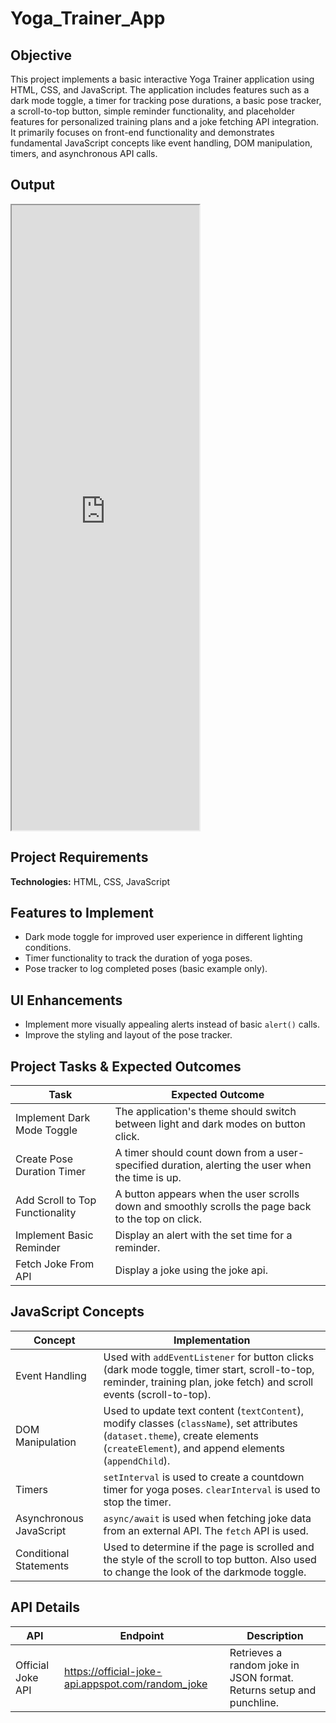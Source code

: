# Yoga_Trainer_App

## Objective
This project implements a basic interactive Yoga Trainer application using HTML, CSS, and JavaScript. The application includes features such as a dark mode toggle, a timer for tracking pose durations, a basic pose tracker, a scroll-to-top button, simple reminder functionality, and placeholder features for personalized training plans and a joke fetching API integration. It primarily focuses on front-end functionality and demonstrates fundamental JavaScript concepts like event handling, DOM manipulation, timers, and asynchronous API calls.

## Output
<iframe src="https://niat-web.github.io/Yoga_Trainer_App/" height="1000" width="300" title="Yoga_Trainer_App"></iframe>

## Project Requirements
**Technologies:** HTML, CSS, JavaScript

## Features to Implement
- Dark mode toggle for improved user experience in different lighting conditions.
- Timer functionality to track the duration of yoga poses.
- Pose tracker to log completed poses (basic example only).

## UI Enhancements
- Implement more visually appealing alerts instead of basic `alert()` calls.
- Improve the styling and layout of the pose tracker.

## Project Tasks & Expected Outcomes
| Task | Expected Outcome |
|------|------------------|
| Implement Dark Mode Toggle | The application's theme should switch between light and dark modes on button click. |
| Create Pose Duration Timer | A timer should count down from a user-specified duration, alerting the user when the time is up. |
| Add Scroll to Top Functionality | A button appears when the user scrolls down and smoothly scrolls the page back to the top on click. |
| Implement Basic Reminder | Display an alert with the set time for a reminder. |
| Fetch Joke From API | Display a joke using the joke api. |

## JavaScript Concepts
| Concept | Implementation |
|---------|----------------|
| Event Handling | Used with `addEventListener` for button clicks (dark mode toggle, timer start, scroll-to-top, reminder, training plan, joke fetch) and scroll events (scroll-to-top). |
| DOM Manipulation | Used to update text content (`textContent`), modify classes (`className`), set attributes (`dataset.theme`), create elements (`createElement`), and append elements (`appendChild`). |
| Timers | `setInterval` is used to create a countdown timer for yoga poses. `clearInterval` is used to stop the timer. |
| Asynchronous JavaScript | `async/await` is used when fetching joke data from an external API.  The `fetch` API is used. |
| Conditional Statements | Used to determine if the page is scrolled and the style of the scroll to top button.  Also used to change the look of the darkmode toggle. |

## API Details
| API | Endpoint | Description |
|-----|----------|-------------|
| Official Joke API | https://official-joke-api.appspot.com/random_joke | Retrieves a random joke in JSON format. Returns setup and punchline. |